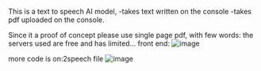 This is a text to speech AI model,
-takes text written on the console
-takes pdf uploaded on the console.

Since it a proof of concept please use single page pdf, with few words: the servers used are free and has limited...
front end:
![image](https://github.com/Mr-N-Sibiya/https---github-com-mr-n-sibiya-2speechai/assets/78474460/65a1ecb7-d5d4-4878-bd9e-a7fcf45d93ca)

more code is on:2speech file
![image](https://github.com/Mr-N-Sibiya/https---github-com-mr-n-sibiya-2speechai/assets/78474460/8e87f042-0c73-4439-984d-05b5dfd099b0)

